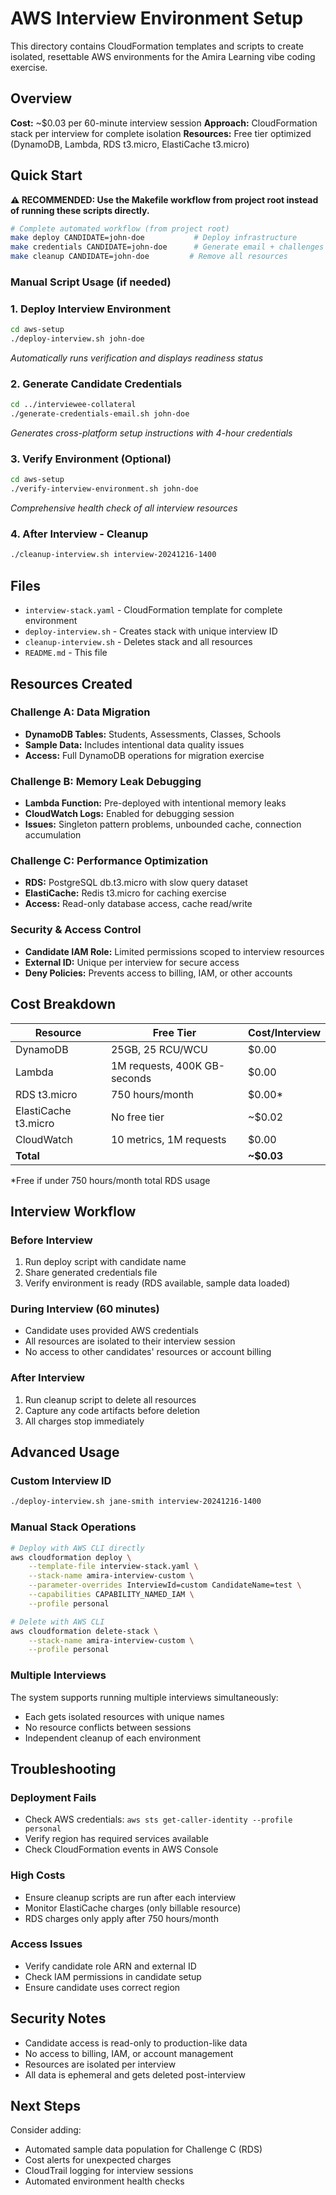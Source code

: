 # AWS Interview Environment Setup

This directory contains CloudFormation templates and scripts to create isolated, resettable AWS environments for the Amira Learning vibe coding exercise.

## Overview

**Cost:** ~$0.03 per 60-minute interview session
**Approach:** CloudFormation stack per interview for complete isolation
**Resources:** Free tier optimized (DynamoDB, Lambda, RDS t3.micro, ElastiCache t3.micro)

## Quick Start

**⚠️ RECOMMENDED: Use the Makefile workflow from project root instead of running these scripts directly.**

```bash
# Complete automated workflow (from project root)
make deploy CANDIDATE=john-doe           # Deploy infrastructure
make credentials CANDIDATE=john-doe      # Generate email + challenges
make cleanup CANDIDATE=john-doe         # Remove all resources
```

### Manual Script Usage (if needed)

### 1. Deploy Interview Environment
```bash
cd aws-setup
./deploy-interview.sh john-doe
```
*Automatically runs verification and displays readiness status*

### 2. Generate Candidate Credentials
```bash
cd ../interviewee-collateral
./generate-credentials-email.sh john-doe
```
*Generates cross-platform setup instructions with 4-hour credentials*

### 3. Verify Environment (Optional)
```bash
cd aws-setup
./verify-interview-environment.sh john-doe
```
*Comprehensive health check of all interview resources*

### 4. After Interview - Cleanup
```bash
./cleanup-interview.sh interview-20241216-1400
```

## Files

- `interview-stack.yaml` - CloudFormation template for complete environment
- `deploy-interview.sh` - Creates stack with unique interview ID
- `cleanup-interview.sh` - Deletes stack and all resources
- `README.md` - This file

## Resources Created

### Challenge A: Data Migration
- **DynamoDB Tables:** Students, Assessments, Classes, Schools
- **Sample Data:** Includes intentional data quality issues
- **Access:** Full DynamoDB operations for migration exercise

### Challenge B: Memory Leak Debugging
- **Lambda Function:** Pre-deployed with intentional memory leaks
- **CloudWatch Logs:** Enabled for debugging session
- **Issues:** Singleton pattern problems, unbounded cache, connection accumulation

### Challenge C: Performance Optimization
- **RDS:** PostgreSQL db.t3.micro with slow query dataset
- **ElastiCache:** Redis t3.micro for caching exercise
- **Access:** Read-only database access, cache read/write

### Security & Access Control
- **Candidate IAM Role:** Limited permissions scoped to interview resources
- **External ID:** Unique per interview for secure access
- **Deny Policies:** Prevents access to billing, IAM, or other accounts

## Cost Breakdown

| Resource | Free Tier | Cost/Interview |
|----------|-----------|----------------|
| DynamoDB | 25GB, 25 RCU/WCU | $0.00 |
| Lambda | 1M requests, 400K GB-seconds | $0.00 |
| RDS t3.micro | 750 hours/month | $0.00* |
| ElastiCache t3.micro | No free tier | ~$0.02 |
| CloudWatch | 10 metrics, 1M requests | $0.00 |
| **Total** | | **~$0.03** |

*Free if under 750 hours/month total RDS usage

## Interview Workflow

### Before Interview
1. Run deploy script with candidate name
2. Share generated credentials file
3. Verify environment is ready (RDS available, sample data loaded)

### During Interview (60 minutes)
- Candidate uses provided AWS credentials
- All resources are isolated to their interview session
- No access to other candidates' resources or account billing

### After Interview
1. Run cleanup script to delete all resources
2. Capture any code artifacts before deletion
3. All charges stop immediately

## Advanced Usage

### Custom Interview ID
```bash
./deploy-interview.sh jane-smith interview-20241216-1400
```

### Manual Stack Operations
```bash
# Deploy with AWS CLI directly
aws cloudformation deploy \
    --template-file interview-stack.yaml \
    --stack-name amira-interview-custom \
    --parameter-overrides InterviewId=custom CandidateName=test \
    --capabilities CAPABILITY_NAMED_IAM \
    --profile personal

# Delete with AWS CLI
aws cloudformation delete-stack \
    --stack-name amira-interview-custom \
    --profile personal
```

### Multiple Interviews
The system supports running multiple interviews simultaneously:
- Each gets isolated resources with unique names
- No resource conflicts between sessions
- Independent cleanup of each environment

## Troubleshooting

### Deployment Fails
- Check AWS credentials: `aws sts get-caller-identity --profile personal`
- Verify region has required services available
- Check CloudFormation events in AWS Console

### High Costs
- Ensure cleanup scripts are run after each interview
- Monitor ElastiCache charges (only billable resource)
- RDS charges only apply after 750 hours/month

### Access Issues
- Verify candidate role ARN and external ID
- Check IAM permissions in candidate setup
- Ensure candidate uses correct region

## Security Notes

- Candidate access is read-only to production-like data
- No access to billing, IAM, or account management
- Resources are isolated per interview
- All data is ephemeral and gets deleted post-interview

## Next Steps

Consider adding:
- Automated sample data population for Challenge C (RDS)
- Cost alerts for unexpected charges
- CloudTrail logging for interview sessions
- Automated environment health checks